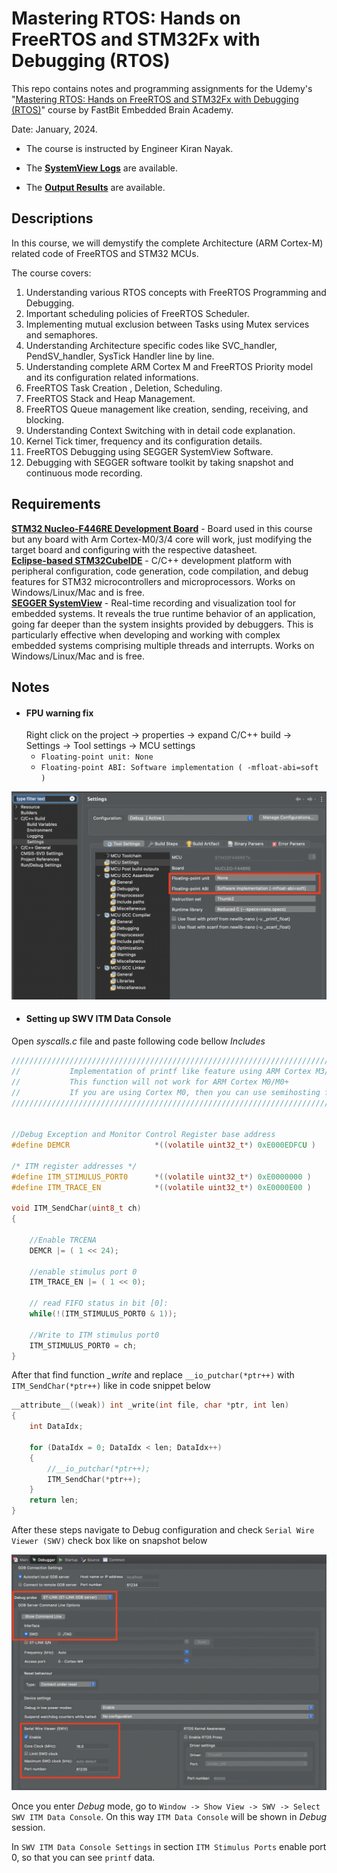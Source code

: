
# Mastering RTOS: Hands on FreeRTOS and STM32Fx with Debugging (RTOS)

This repo contains notes and programming assignments for the Udemy's "[Mastering RTOS: Hands on FreeRTOS and STM32Fx with Debugging (RTOS)](https://www.udemy.com/course/mastering-rtos-hands-on-with-freertos-arduino-and-stm32fx/)" course by FastBit Embedded Brain Academy.

Date: January, 2024.

- The course is instructed by Engineer Kiran Nayak.

- The [**SystemView Logs**](https://github.com/renatosoriano/Udemy-Embedded-Course7_Mastering-RTOS-Hands-on-FreeRTOS-and-STM32Fx-with-Debugging/blob/main/Target_Workspace/records) are available. 

- The [**Output Results**](https://github.com/renatosoriano/Udemy-Embedded-Course7_Mastering-RTOS-Hands-on-FreeRTOS-and-STM32Fx-with-Debugging/blob/main/Target_Workspace) are available. 

## Descriptions

In this course, we will demystify the complete Architecture (ARM Cortex-M) related code of FreeRTOS and STM32 MCUs.

The course covers:
1. Understanding various RTOS concepts with FreeRTOS Programming and Debugging.
2. Important scheduling policies of FreeRTOS Scheduler.
3. Implementing mutual exclusion between Tasks using Mutex services and semaphores.
4. Understanding Architecture specific codes like SVC_handler, PendSV_handler, SysTick Handler line by line.
5. Understanding complete ARM Cortex M and FreeRTOS Priority model and its configuration related informations.
6. FreeRTOS Task Creation , Deletion, Scheduling.
7. FreeRTOS Stack and Heap Management.
8. FreeRTOS Queue management like creation, sending, receiving, and blocking.
9. Understanding Context Switching with in detail code explanation.
10. Kernel Tick timer, frequency and its configuration details.
11. FreeRTOS Debugging using SEGGER SystemView Software.
12. Debugging with SEGGER software toolkit by taking snapshot and continuous mode recording.

## Requirements

**[STM32 Nucleo-F446RE Development Board](https://www.st.com/en/evaluation-tools/nucleo-f446re.html#overview)** - Board used in this course but any board with Arm Cortex-M0/3/4 core will work, just modifying the target board and configuring with the respective datasheet. \
**[Eclipse-based STM32CubeIDE](https://www.st.com/en/development-tools/stm32cubeide.html)** - C/C++ development platform with peripheral configuration, code generation, code compilation, and debug features for STM32 microcontrollers and microprocessors. Works on Windows/Linux/Mac and is free. \
**[SEGGER SystemView](https://www.segger.com/products/development-tools/systemview/)** - Real-time recording and visualization tool for embedded systems. It reveals the true runtime behavior of an application, going far deeper than the system insights provided by debuggers. This is particularly effective when developing and working with complex embedded systems comprising multiple threads and interrupts. Works on Windows/Linux/Mac and is free.

## Notes
* #### FPU warning fix
    Right click on the project -> properties -> expand C/C++ build -> Settings -> Tool settings -> MCU settings
  * `Floating-point unit: None`
  * `Floating-point ABI: Software implementation ( -mfloat-abi=soft )`

![FPU_warning.png](https://github.com/renatosoriano/Udemy-Embedded-Course5_Mastering-Microcontroller-STM32-LTDC-LCD-TFT-LVGL-MCU3/blob/main/Images/FPU_warning.png)

* #### Setting up SWV ITM Data Console

Open *syscalls.c* file and paste following code bellow *Includes*

```c
/////////////////////////////////////////////////////////////////////////////////////////////////////////
//           Implementation of printf like feature using ARM Cortex M3/M4/ ITM functionality
//           This function will not work for ARM Cortex M0/M0+
//           If you are using Cortex M0, then you can use semihosting feature of openOCD
/////////////////////////////////////////////////////////////////////////////////////////////////////////


//Debug Exception and Monitor Control Register base address
#define DEMCR                   *((volatile uint32_t*) 0xE000EDFCU )

/* ITM register addresses */
#define ITM_STIMULUS_PORT0   	*((volatile uint32_t*) 0xE0000000 )
#define ITM_TRACE_EN          	*((volatile uint32_t*) 0xE0000E00 )

void ITM_SendChar(uint8_t ch)
{

	//Enable TRCENA
	DEMCR |= ( 1 << 24);

	//enable stimulus port 0
	ITM_TRACE_EN |= ( 1 << 0);

	// read FIFO status in bit [0]:
	while(!(ITM_STIMULUS_PORT0 & 1));

	//Write to ITM stimulus port0
	ITM_STIMULUS_PORT0 = ch;
}
```


After that find function *_write* and replace `__io_putchar(*ptr++)` with `ITM_SendChar(*ptr++)` like in code snippet below
```c
__attribute__((weak)) int _write(int file, char *ptr, int len)
{
	int DataIdx;

	for (DataIdx = 0; DataIdx < len; DataIdx++)
	{
		//__io_putchar(*ptr++);
		ITM_SendChar(*ptr++);
	}
	return len;
}
```

After these steps navigate to Debug configuration and check `Serial Wire Viewer (SWV)` check box like on snapshot below

![Debugger.png](https://github.com/renatosoriano/Udemy-Embedded-Course5_Mastering-Microcontroller-STM32-LTDC-LCD-TFT-LVGL-MCU3/blob/main/Images/Debugger.png)

Once you enter *Debug* mode, go to `Window -> Show View -> SWV -> Select SWV ITM Data Console`. On this way `ITM Data Console` will be shown in *Debug* session.


In `SWV ITM Data Console Settings` in section `ITM Stimulus Ports` enable port 0, so that you can see `printf` data.



